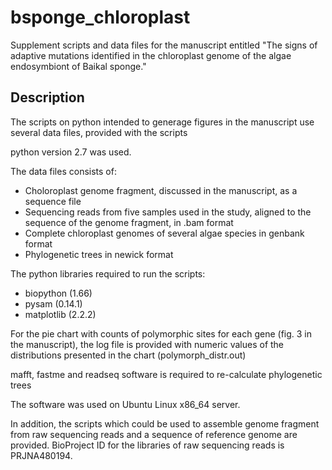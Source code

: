 # bsponge_chloroplast

Supplement scripts and data files for the manuscript entitled "The signs of adaptive mutations identified in the chloroplast genome of the algae endosymbiont of Baikal sponge."

## Description

The scripts on python intended to generage figures in the manuscript use several data files, provided with the scripts

python version 2.7 was used.

The data files consists of:

- Choloroplast genome fragment, discussed in the manuscript, as a sequence file
- Sequencing reads from five samples used in the study, aligned to the sequence of the genome fragment, in .bam format
- Complete chloroplast genomes of several algae species in genbank format
- Phylogenetic trees in newick format

The python libraries required to run the scripts:

- biopython (1.66)
- pysam (0.14.1)
- matplotlib (2.2.2)

For the pie chart with counts of polymorphic sites for each gene (fig. 3 in the manuscript), the log file is provided with numeric values of the distributions presented in the chart (polymorph_distr.out) 

mafft, fastme and readseq software is required to re-calculate phylogenetic trees

The software was used on Ubuntu Linux x86_64 server.

In addition, the scripts which could be used to assemble genome fragment from raw sequencing reads and a sequence of reference genome are provided. BioProject ID for the libraries of raw sequencing reads is PRJNA480194.





